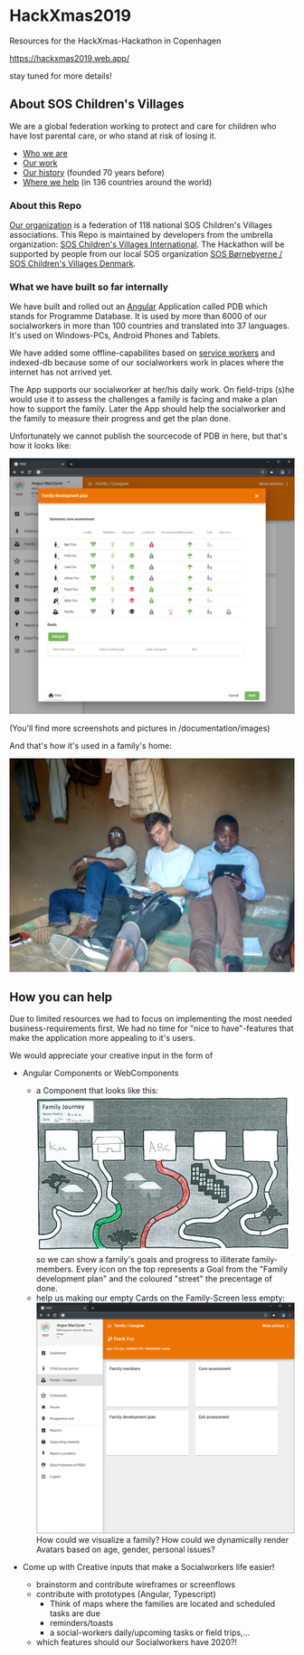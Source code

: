 # HackXmas2019
Resources for the HackXmas-Hackathon in Copenhagen

https://hackxmas2019.web.app/

stay tuned for more details!


## About SOS Children's Villages
We are a global federation working to protect and care for children who have lost parental care, or who stand at risk of losing it.


- [Who we are](https://www.sos-childrensvillages.org/who-we-are) 
- [Our work](https://www.sos-childrensvillages.org/our-work)
- [Our history](https://www.sos-childrensvillages.org/who-we-are/history) (founded 70 years before)
- [Where we help](https://www.sos-childrensvillages.org/where-we-help) (in 136 countries around the world)

### About this Repo
[Our organization](https://www.sos-childrensvillages.org/organisation) is a federation of 118 national SOS Children's Villages associations. This Repo is maintained by developers from the umbrella organization: [SOS Children's Villages International](https://www.sos-childrensvillages.org/).
The Hackathon will be supported by people from our local SOS organization [SOS Børnebyerne / SOS Children's Villages Denmark](www.sosbornebyerne.dk).

### What we have built so far internally
We have built and rolled out an [Angular](https://angular.io/) Application called PDB which stands for Programme Database. It is used by more than 6000 of our socialworkers in more than 100 countries and translated into 37 languages. It's used on Windows-PCs, Android Phones and Tablets.

We have added some offline-capabilites based on [service workers](https://angular.io/guide/service-worker-getting-started) and indexed-db because some of our socialworkers work in places where the internet has not arrived yet.

The App supports our socialworker at her/his daily work. On field-trips (s)he would use it to assess the challenges a family is facing and make a plan how to support the family. Later the App should help the socialworker and the family to measure their progress and get the plan done.

Unfortunately we cannot publish the sourcecode of PDB in here, but that's how it looks like:

![screenshot](./documentation/images/PDB-screenshot-FamilyDevelopmentPlan.png)

(You'll find more screenshots and pictures in /documentation/images)

And that's how it's used in a family's home:

![picture](./documentation/images/howTheAppIsUsed.jpg)


## How you can help

Due to limited resources we had to focus on implementing the most needed business-requirements first. We had no time for "nice to have"-features that make the application more appealing to it's users.

We would appreciate your creative input in the form of
- Angular Components or WebComponents
    - a Component that looks like this: ![roadmapPrintout](./documentation/images/FamilyRoadmap-hand-coloured.jpg) so we can show a family's goals and progress to illiterate family-members.
    Every icon on the top represents a Goal from the "Family development plan" and the coloured "street" the precentage of done.
    - help us making our empty Cards on the Family-Screen less empty: ![screenshotFamilyScreen](./documentation/images/PDB-screenshot-FamilyOverview.png) How could we visualize a family? How could we dynamically render Avatars based on age, gender, personal issues?
    
- Come up with Creative inputs that make a Socialworkers life easier!
    - brainstorm and contribute wireframes or screenflows
    - contribute with prototypes (Angular, Typescript)
        - Think of maps where the families are located and scheduled tasks are due
        - reminders/toasts
        - a social-workers daily/upcoming tasks or field trips,...
    - which features should our Socialworkers have 2020?!